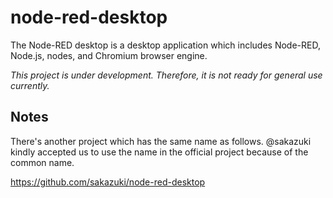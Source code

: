 # node-red-desktop
The Node-RED desktop is a desktop application which includes Node-RED, Node.js, nodes, and Chromium browser engine.

*This project is under development. Therefore, it is not ready for general use currently.*
<!--
## Quick Start
### Windows
(1) Download the Windows installer (Node-RED-x.x.x.msi) from [the GitHub releases page](../../releases).

(2) Execute installer which was downloaded.

(3) After installing Node-RED, it starts automatically.

*After the installation, Node-RED will have been registered in the start menu as an application.*

### macOS
(1) Download the macOS installer (Node-RED-x.x.x.dmg) from [the GitHub releases page](../../releases).

(2) Open the dmg file.

(4) Drag and drop the Node-RED icon to the Application directory.

(3) On the Finder in the Application directory, you need to right-click the Node-RED icon and select "Open" in the menu to start.
-->
## Notes
There's another project which has the same name as follows.
@sakazuki kindly accepted us to use the name in the official project because of the common name.

https://github.com/sakazuki/node-red-desktop
